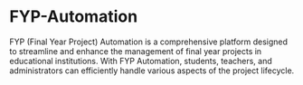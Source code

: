 # FYP-Automation
FYP (Final Year Project) Automation is a comprehensive platform designed to streamline and enhance the management of final year projects in educational institutions. With FYP Automation, students, teachers, and administrators can efficiently handle various aspects of the project lifecycle.
